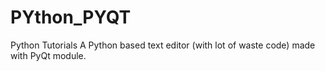 # PYthon_PYQT
Python Tutorials
 A Python based text editor (with lot of waste code) made with PyQt module.
